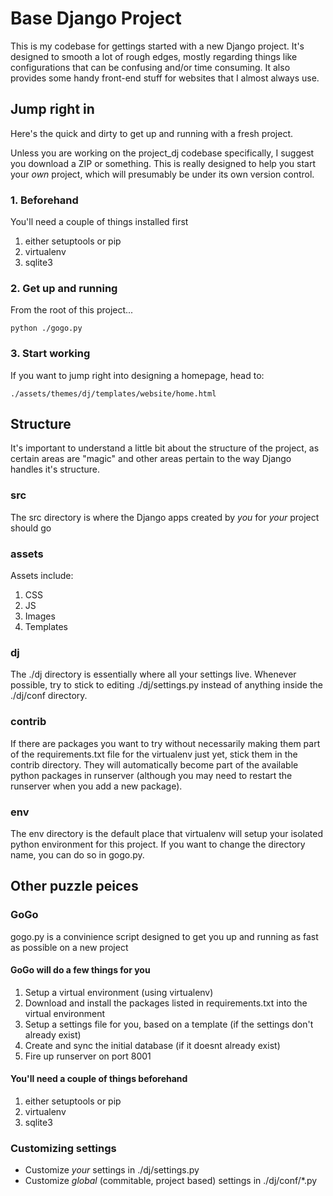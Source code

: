 Base Django Project
================
This is my codebase for gettings started with a new Django project. It's designed to smooth a lot of rough edges, mostly regarding things like configurations that can be confusing and/or time consuming. It also provides some handy front-end stuff for websites that I almost always use.

## Jump right in
Here's the quick and dirty to get up and running with a fresh project. 

Unless you are working on the project_dj codebase specifically, I suggest you download a ZIP or something. This is really designed to help you start your *own* project, which will presumably be under its own version control.

### 1. Beforehand
You'll need a couple of things installed first

1. either setuptools or pip
2. virtualenv
3. sqlite3

### 2. Get up and running
From the root of this project...

	python ./gogo.py

### 3. Start working
If you want to jump right into designing a homepage, head to:

	./assets/themes/dj/templates/website/home.html

## Structure
It's important to understand a little bit about the structure of the project, as certain areas are "magic" and other areas pertain to the way Django handles it's structure.

### src
The src directory is where the Django apps created by *you* for *your* project should go

### assets
Assets include:

1. CSS
2. JS
3. Images
4. Templates

### dj
The ./dj directory is essentially where all your settings live. Whenever possible, try to stick to editing ./dj/settings.py instead of anything inside the ./dj/conf directory.

### contrib
If there are packages you want to try without necessarily making them part of the requirements.txt file for the virtualenv just yet, stick them in the contrib directory. They will automatically become part of the available python packages in runserver (although you may need to restart the runserver when you add a new package).

### env
The env directory is the default place that virtualenv will setup your isolated python environment for this project. If you want to change the directory name, you can do so in gogo.py.

## Other puzzle peices
### GoGo
gogo.py is a convinience script designed to get you up and running as fast as possible on a new project

#### GoGo will do a few things for you
1. Setup a virtual environment (using virtualenv)
2. Download and install the packages listed in requirements.txt into the virtual environment
3. Setup a settings file for you, based on a template (if the settings don't already exist)
4. Create and sync the initial database (if it doesnt already exist)
5. Fire up runserver on port 8001

#### You'll need a couple of things beforehand
1. either setuptools or pip
2. virtualenv
3. sqlite3

### Customizing settings
- Customize *your* settings in ./dj/settings.py
- Customize *global* (commitable, project based) settings in ./dj/conf/*.py 

